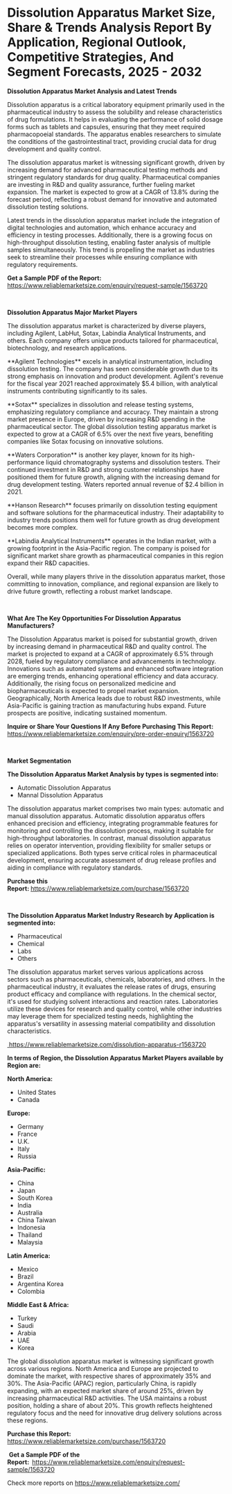 <p><h1>Dissolution Apparatus Market Size, Share & Trends Analysis Report By Application, Regional Outlook, Competitive Strategies, And Segment Forecasts, 2025 - 2032</h1></p><p><strong>Dissolution Apparatus Market Analysis and Latest Trends</strong></p>
<p><p>Dissolution apparatus is a critical laboratory equipment primarily used in the pharmaceutical industry to assess the solubility and release characteristics of drug formulations. It helps in evaluating the performance of solid dosage forms such as tablets and capsules, ensuring that they meet required pharmacopoeial standards. The apparatus enables researchers to simulate the conditions of the gastrointestinal tract, providing crucial data for drug development and quality control.</p><p>The dissolution apparatus market is witnessing significant growth, driven by increasing demand for advanced pharmaceutical testing methods and stringent regulatory standards for drug quality. Pharmaceutical companies are investing in R&D and quality assurance, further fueling market expansion. The market is expected to grow at a CAGR of 13.8% during the forecast period, reflecting a robust demand for innovative and automated dissolution testing solutions.</p><p>Latest trends in the dissolution apparatus market include the integration of digital technologies and automation, which enhance accuracy and efficiency in testing processes. Additionally, there is a growing focus on high-throughput dissolution testing, enabling faster analysis of multiple samples simultaneously. This trend is propelling the market as industries seek to streamline their processes while ensuring compliance with regulatory requirements.</p></p>
<p><strong>Get a Sample PDF of the Report:&nbsp;</strong> <a href="https://www.reliablemarketsize.com/enquiry/request-sample/1563720?utm_campaign=2303&utm_medium=2&utm_source=Github&utm_content=ia&utm_term=22022025&utm_id=dissolution-apparatus">https://www.reliablemarketsize.com/enquiry/request-sample/1563720</a></p>
<p>&nbsp;</p>
<p><strong>Dissolution Apparatus Major Market Players</strong></p>
<p><p>The dissolution apparatus market is characterized by diverse players, including Agilent, LabHut, Sotax, Labindia Analytical Instruments, and others. Each company offers unique products tailored for pharmaceutical, biotechnology, and research applications.</p><p>**Agilent Technologies** excels in analytical instrumentation, including dissolution testing. The company has seen considerable growth due to its strong emphasis on innovation and product development. Agilent's revenue for the fiscal year 2021 reached approximately $5.4 billion, with analytical instruments contributing significantly to its sales.</p><p>**Sotax** specializes in dissolution and release testing systems, emphasizing regulatory compliance and accuracy. They maintain a strong market presence in Europe, driven by increasing R&D spending in the pharmaceutical sector. The global dissolution testing apparatus market is expected to grow at a CAGR of 6.5% over the next five years, benefiting companies like Sotax focusing on innovative solutions.</p><p>**Waters Corporation** is another key player, known for its high-performance liquid chromatography systems and dissolution testers. Their continued investment in R&D and strong customer relationships have positioned them for future growth, aligning with the increasing demand for drug development testing. Waters reported annual revenue of $2.4 billion in 2021.</p><p>**Hanson Research** focuses primarily on dissolution testing equipment and software solutions for the pharmaceutical industry. Their adaptability to industry trends positions them well for future growth as drug development becomes more complex.</p><p>**Labindia Analytical Instruments** operates in the Indian market, with a growing footprint in the Asia-Pacific region. The company is poised for significant market share growth as pharmaceutical companies in this region expand their R&D capacities.</p><p>Overall, while many players thrive in the dissolution apparatus market, those committing to innovation, compliance, and regional expansion are likely to drive future growth, reflecting a robust market landscape.</p></p>
<p>&nbsp;</p>
<p><strong>What Are The Key Opportunities For Dissolution Apparatus Manufacturers?</strong></p>
<p><p>The Dissolution Apparatus market is poised for substantial growth, driven by increasing demand in pharmaceutical R&D and quality control. The market is projected to expand at a CAGR of approximately 6.5% through 2028, fueled by regulatory compliance and advancements in technology. Innovations such as automated systems and enhanced software integration are emerging trends, enhancing operational efficiency and data accuracy. Additionally, the rising focus on personalized medicine and biopharmaceuticals is expected to propel market expansion. Geographically, North America leads due to robust R&D investments, while Asia-Pacific is gaining traction as manufacturing hubs expand. Future prospects are positive, indicating sustained momentum.</p></p>
<p><strong>Inquire or Share Your Questions If Any Before Purchasing This Report:</strong> <a href="https://www.reliablemarketsize.com/enquiry/pre-order-enquiry/1563720?utm_campaign=2303&utm_medium=2&utm_source=Github&utm_content=ia&utm_term=22022025&utm_id=dissolution-apparatus">https://www.reliablemarketsize.com/enquiry/pre-order-enquiry/1563720</a></p>
<p>&nbsp;</p>
<p><strong>Market Segmentation</strong></p>
<p><strong>The Dissolution Apparatus Market Analysis by types is segmented into:</strong></p>
<p><ul><li>Automatic Dissolution Apparatus</li><li>Mannal Dissolution Apparatus</li></ul></p>
<p><p>The dissolution apparatus market comprises two main types: automatic and manual dissolution apparatus. Automatic dissolution apparatus offers enhanced precision and efficiency, integrating programmable features for monitoring and controlling the dissolution process, making it suitable for high-throughput laboratories. In contrast, manual dissolution apparatus relies on operator intervention, providing flexibility for smaller setups or specialized applications. Both types serve critical roles in pharmaceutical development, ensuring accurate assessment of drug release profiles and aiding in compliance with regulatory standards.</p></p>
<p><strong>Purchase this Report:&nbsp;</strong><a href="https://www.reliablemarketsize.com/purchase/1563720?utm_campaign=2303&utm_medium=2&utm_source=Github&utm_content=ia&utm_term=22022025&utm_id=dissolution-apparatus">https://www.reliablemarketsize.com/purchase/1563720</a></p>
<p>&nbsp;</p>
<p><strong>The Dissolution Apparatus Market Industry Research by Application is segmented into:</strong></p>
<p><ul><li>Pharmaceutical</li><li>Chemical</li><li>Labs</li><li>Others</li></ul></p>
<p><p>The dissolution apparatus market serves various applications across sectors such as pharmaceuticals, chemicals, laboratories, and others. In the pharmaceutical industry, it evaluates the release rates of drugs, ensuring product efficacy and compliance with regulations. In the chemical sector, it's used for studying solvent interactions and reaction rates. Laboratories utilize these devices for research and quality control, while other industries may leverage them for specialized testing needs, highlighting the apparatus's versatility in assessing material compatibility and dissolution characteristics.</p></p>
<p><a href="https://www.reliablemarketsize.com/dissolution-apparatus-r1563720?utm_campaign=2303&utm_medium=2&utm_source=Github&utm_content=ia&utm_term=22022025&utm_id=dissolution-apparatus">&nbsp;https://www.reliablemarketsize.com/dissolution-apparatus-r1563720</a></p>
<p><strong>In terms of Region, the Dissolution Apparatus Market Players available by Region are:</strong></p>
<p>
    <p> <strong> North America: </strong>
        <ul>
            <li>United States</li>
            <li>Canada</li>
        </ul>
        </p> 
    <p> <strong> Europe: </strong>
        <ul>
            <li>Germany</li>
            <li>France</li>
            <li>U.K.</li>
            <li>Italy</li>
            <li>Russia</li>
        </ul>
        </p> 
    <p> <strong> Asia-Pacific: </strong>
        <ul>
            <li>China</li>
            <li>Japan</li>
            <li>South Korea</li>
            <li>India</li>
            <li>Australia</li>
            <li>China Taiwan</li>
            <li>Indonesia</li>
            <li>Thailand</li>
            <li>Malaysia</li>
        </ul>
        </p> 
    <p> <strong> Latin America: </strong>
        <ul>
            <li>Mexico</li>
            <li>Brazil</li>
            <li>Argentina Korea</li>
            <li>Colombia</li>
        </ul>
        </p> 
    <p> <strong> Middle East & Africa: </strong>
        <ul>
            <li>Turkey</li>
            <li>Saudi</li>
            <li>Arabia</li>
            <li>UAE</li>
            <li>Korea</li>
        </ul>
    </p>
    </p>
<p><p>The global dissolution apparatus market is witnessing significant growth across various regions. North America and Europe are projected to dominate the market, with respective shares of approximately 35% and 30%. The Asia-Pacific (APAC) region, particularly China, is rapidly expanding, with an expected market share of around 25%, driven by increasing pharmaceutical R&D activities. The USA maintains a robust position, holding a share of about 20%. This growth reflects heightened regulatory focus and the need for innovative drug delivery solutions across these regions.</p></p>
<p><strong>Purchase this Report: </strong><a href="https://www.reliablemarketsize.com/purchase/1563720?utm_campaign=2303&utm_medium=2&utm_source=Github&utm_content=ia&utm_term=22022025&utm_id=dissolution-apparatus">https://www.reliablemarketsize.com/purchase/1563720</a></p>
<p>&nbsp;<strong>Get a Sample PDF of the Report:&nbsp;&nbsp;</strong><a href="https://www.reliablemarketsize.com/enquiry/request-sample/1563720?utm_campaign=2303&utm_medium=2&utm_source=Github&utm_content=ia&utm_term=22022025&utm_id=dissolution-apparatus">https://www.reliablemarketsize.com/enquiry/request-sample/1563720</a></p>
<p><strong></strong></p>
<p>Check more reports on <a href="https://www.reliablemarketsize.com/?utm_campaign=2303&utm_medium=2&utm_source=Github&utm_content=ia&utm_term=22022025&utm_id=dissolution-apparatus">https://www.reliablemarketsize.com/</a></p>